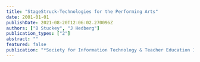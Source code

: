 ```yaml
---
title: "StageStruck-Technologies for the Performing Arts"
date: 2001-01-01
publishDate: 2021-08-20T12:06:02.270096Z
authors: ["B Stuckey", "J Hedberg"]
publication_types: ["2"]
abstract: ""
featured: false
publication: "*Society for Information Technology & Teacher Education International łdots*"
---
```


